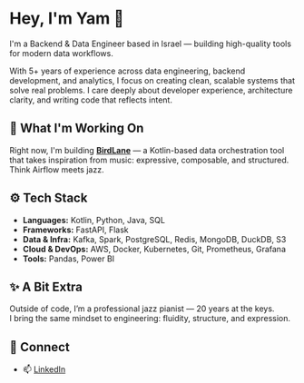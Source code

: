 # Hey, I'm Yam 👋

I'm a Backend & Data Engineer based in Israel — building high-quality tools for modern data workflows.

With 5+ years of experience across data engineering, backend development, and analytics, I focus on creating clean, scalable systems that solve real problems. I care deeply about developer experience, architecture clarity, and writing code that reflects intent.

## 🚀 What I'm Working On

Right now, I'm building [**BirdLane**](https://github.com/yamtimor/BirdLane) — a Kotlin-based data orchestration tool that takes inspiration from music: expressive, composable, and structured. Think Airflow meets jazz.

## ⚙️ Tech Stack

- **Languages:** Kotlin, Python, Java, SQL  
- **Frameworks:** FastAPI, Flask  
- **Data & Infra:** Kafka, Spark, PostgreSQL, Redis, MongoDB, DuckDB, S3  
- **Cloud & DevOps:** AWS, Docker, Kubernetes, Git, Prometheus, Grafana  
- **Tools:** Pandas, Power BI  

## ✨ A Bit Extra

Outside of code, I’m a professional jazz pianist — 20 years at the keys.  
I bring the same mindset to engineering: fluidity, structure, and expression.

## 🤝 Connect

- 📫 [LinkedIn](https://www.linkedin.com/in/yam-timor/)

